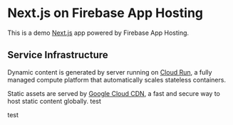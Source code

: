 # Next.js on Firebase App Hosting

This is a demo [Next.js](https://nextjs.org/) app powered by Firebase App Hosting.

## Service Infrastructure

Dynamic content is generated by server running on [Cloud Run](https://cloud.google.com/run/docs/overview/what-is-cloud-run), a fully managed compute platform that automatically scales stateless containers.

Static assets are served by [Google Cloud CDN](https://cloud.google.com/cdn/docs/overview), a fast and secure way to host static content globally.
test

test
